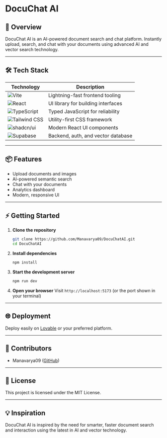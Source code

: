 
# DocuChat AI


## 🚀 Overview
DocuChat AI is an AI-powered document search and chat platform. Instantly upload, search, and chat with your documents using advanced AI and vector search technology.

---

## 🛠️ Tech Stack

| Technology      | Description                                 |
|----------------|---------------------------------------------|
| ![Vite](https://vitejs.dev/logo.svg)         | Lightning-fast frontend tooling |
| ![React](https://upload.wikimedia.org/wikipedia/commons/a/a7/React-icon.svg)        | UI library for building interfaces |
| ![TypeScript](https://cdn.jsdelivr.net/gh/devicons/devicon/icons/typescript/typescript-original.svg) | Typed JavaScript for reliability |
| ![Tailwind CSS](https://tailwindcss.com/_next/static/media/tailwindcss-mark.6ea76c3b.svg) | Utility-first CSS framework |
| ![shadcn/ui](https://avatars.githubusercontent.com/u/139895814?s=200&v=4) | Modern React UI components |
| ![Supabase](https://supabase.com/icons/supabase-icon.svg)     | Backend, auth, and vector database |

---

## 📦 Features
- Upload documents and images
- AI-powered semantic search
- Chat with your documents
- Analytics dashboard
- Modern, responsive UI



---

## ⚡ Getting Started

1. **Clone the repository**
   ```sh
   git clone https://github.com/Manavarya09/DocuChatAI.git
   cd DocuChatAI
   ```
2. **Install dependencies**
   ```sh
   npm install
   ```
3. **Start the development server**
   ```sh
   npm run dev
   ```
4. **Open your browser**
   Visit `http://localhost:5173` (or the port shown in your terminal)

---

## 🌐 Deployment
Deploy easily on [Lovable](https://lovable.dev/projects/cab53e5b-b6f3-4954-8b4f-2feba8eaea16) or your preferred platform.

---

## 👤 Contributors
- Manavarya09 ([GitHub](https://github.com/Manavarya09))

---

## 📄 License
This project is licensed under the MIT License.

---

## 💡 Inspiration
DocuChat AI is inspired by the need for smarter, faster document search and interaction using the latest in AI and vector technology.

